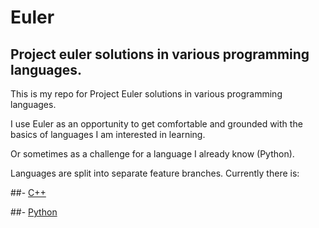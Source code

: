 # Euler
## Project euler solutions in various programming languages.

This is my repo for Project Euler solutions in various programming languages.

I use Euler as an opportunity to get comfortable and grounded with the basics of languages I am interested in learning.

Or sometimes as a challenge for a language I already know (Python).

Languages are split into separate feature branches. Currently there is:

##- [C++](https://github.com/NDevox/Euler/tree/C_Plus_Plus)

##- [Python](https://github.com/NDevox/Euler/tree/Python)

